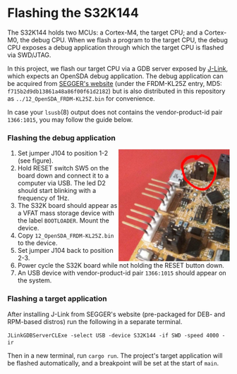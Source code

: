 Flashing the S32K144
===

The S32K144 holds two MCUs: a Cortex-M4, the target CPU; and a Cortex-M0, the debug CPU.
When we flash a program to the target CPU, the debug CPU exposes a debug application through which the target CPU is flashed via SWD/JTAG.

In this project, we flash our target CPU via a GDB server exposed by [J-Link](https://www.segger.com/downloads/jlink), which expects an OpenSDA debug application.
The debug application can be acquired from [SEGGER's website](https://www.segger.com/downloads/jlink#JLinkOpenSDABoardSpecificFirmwares) (under the FRDM-KL25Z entry, MD5: `f715b2d9db13861a48a86f00f61d2182`) but is also distributed in this repository as `../12_OpenSDA_FRDM-KL25Z.bin` for convenience.

In case your `lsusb`(8) output does not contains the vendor-product-id pair `1366:1015`, you may follow the guide below.

### Flashing the debug application

<img align="right" style="height: 50%; width: 50%" src="J104-pos1-2.jpg">

1. Set jumper J104 to position 1-2 (see figure).
2. Hold RESET switch SW5 on the board down and connect it to a computer via USB.
   The led D2 should start blinking with a frequency of 1Hz.
3. The S32K board should appear as a VFAT mass storage device with the label `BOOTLOADER`.
   Mount the device.
4. Copy `12_OpenSDA_FRDM-KL25Z.bin` to the device.
5. Set jumper J104 back to position 2-3.
6. Power cycle the S32K board while not holding the RESET button down.
7. An USB device with vendor-product-id pair `1366:1015` should appear on the system.

### Flashing a target application
After installing J-Link from SEGGER's website (pre-packaged for DEB- and RPM-based distros) run the following in a separate terminal.

```
JLinkGDBServerCLExe -select USB -device S32K144 -if SWD -speed 4000 -ir
```

Then in a new terminal, run `cargo run`.
The project's target application will be flashed automatically, and a breakpoint will be set at the start of `main`.
